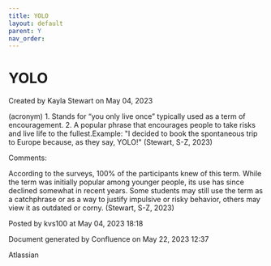 ```yaml
---
title: YOLO
layout: default
parent: Y
nav_order:
---
```


# YOLO

Created by  Kayla Stewart on May 04, 2023

(acronym) 1. Stands for “you only live once” typically used as a term of encouragement. 2. A popular phrase that encourages people to take risks and live life to the fullest.Example: &quot;I decided to book the spontaneous trip to Europe because, as they say, YOLO!&quot; (Stewart, S-Z, 2023) 

Comments:

According to the surveys, 100% of the participants knew of this term. While the term was initially popular among younger people, its use has since declined somewhat in recent years. Some students may still use the term as a catchphrase or as a way to justify impulsive or risky behavior, others may view it as outdated or corny. (Stewart, S-Z, 2023) 

Posted by kvs100 at May 04, 2023 18:18

Document generated by Confluence on May 22, 2023 12:37

Atlassian
